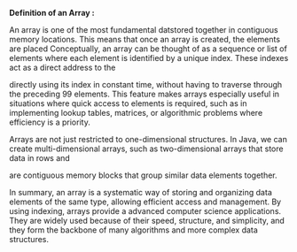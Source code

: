 
**Definition of an Array :**

An array is one of the most fundamental datstored together in contiguous memory locations. This means that once an array is created, the elements are placed 
Conceptually, an array can be thought of as a sequence or list of elements where each element is identified by a unique index. These indexes act as a direct address to the 

directly using its index in constant time, without having to traverse through the preceding 99 elements. This feature makes arrays especially useful in situations where quick access to elements is required, such as in implementing lookup tables, matrices, or algorithmic problems where efficiency is a priority.

Arrays are not just restricted to one-dimensional structures. In Java, we can create multi-dimensional arrays, such as two-dimensional arrays that store data in rows and 


are contiguous memory blocks that group similar data elements together.

In summary, an array is a systematic way of storing and organizing data elements of the same type, allowing efficient access and management. By using indexing, arrays provide a advanced computer science applications. They are widely used because of their speed, structure, and simplicity, and they form the backbone of many algorithms and more complex data structures.

